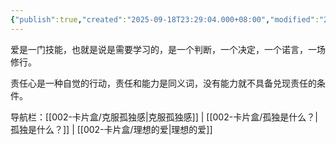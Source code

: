 ```yaml
---
{"publish":true,"created":"2025-09-18T23:29:04.000+08:00","modified":"2025-09-18T23:29:04.000+08:00","cssclasses":""}
---
```


爱是一门技能，也就是说是需要学习的，是一个判断，一个决定，一个诺言，一场修行。

责任心是一种自觉的行动，责任和能力是同义词，没有能力就不具备兑现责任的条件。

导航栏：[[002-卡片盒/克服孤独感\|克服孤独感]] | [[002-卡片盒/孤独是什么？\|孤独是什么？]] | [[002-卡片盒/理想的爱\|理想的爱]]
